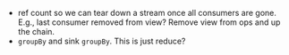 - ref count so we can tear down a stream once all consumers are gone. E.g., last consumer removed from view? Remove view from ops and up the chain.
- `groupBy` and sink `groupBy`. This is just reduce?